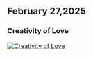 ## February 27,2025

### Creativity of Love

[![Creativity of Love](https://raw.githubusercontent.com/linusjf/RIAY/refs/heads/main/February/jpgs/Day58.jpg)](https://youtu.be/TFXuCOuK7LI "Creativity of Love")
